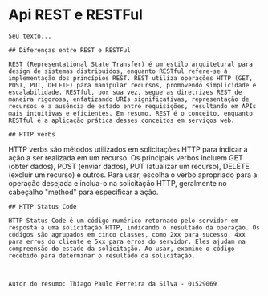 # Api REST e RESTFul

    Seu texto...

    ## Diferenças entre REST e RESTFul

    REST (Representational State Transfer) é um estilo arquitetural para design de sistemas distribuídos, enquanto RESTful refere-se à implementação dos princípios REST. REST utiliza operações HTTP (GET, POST, PUT, DELETE) para manipular recursos, promovendo simplicidade e escalabilidade. RESTful, por sua vez, segue as diretrizes REST de maneira rigorosa, enfatizando URIs significativas, representação de recursos e a ausência de estado entre requisições, resultando em APIs mais intuitivas e eficientes. Em resumo, REST é o conceito, enquanto RESTful é a aplicação prática desses conceitos em serviços web.

    ## HTTP verbs

   HTTP verbs são métodos utilizados em solicitações HTTP para indicar a ação a ser realizada em um recurso. Os principais verbos incluem GET (obter dados), POST (enviar dados), PUT (atualizar um recurso), DELETE (excluir um recurso) e outros. Para usar, escolha o verbo apropriado para a operação desejada e inclua-o na solicitação HTTP, geralmente no cabeçalho "method" para especificar a ação.

    ## HTTP Status Code

    HTTP Status Code é um código numérico retornado pelo servidor em resposta a uma solicitação HTTP, indicando o resultado da operação. Os códigos são agrupados em cinco classes, como 2xx para sucesso, 4xx para erros do cliente e 5xx para erros do servidor. Eles ajudam na compreensão do estado da solicitação. Ao usar, examine o código recebido para determinar o resultado da solicitação.

    

    Autor do resumo: Thiago Paulo Ferreira da Silva - 01529069
